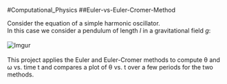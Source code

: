 #Computational_Physics
##Euler-vs-Euler-Cromer-Method

Consider the equation of a simple harmonic oscillator.<br>
In this case we consider a pendulum of length <i>l</i> in a gravitational field <i>g</i>:
<br>&nbsp;<br>
![Imgur](http://i.imgur.com/J3pS0Fp.png?1)
<br>&nbsp;<br>
This project applies the Euler and Euler-Cromer methods to compute θ and ω vs. time t and compares a plot of θ vs. t over a few periods for the two methods.
